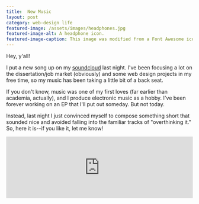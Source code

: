 ```yaml
---
title:  New Music
layout: post
category: web-design life
featured-image: /assets/images/headphones.jpg
featured-image-alt: A headphone icon.
featured-image-caption: This image was modified from a Font Awesome icon under the terms of <a href="https://fontawesome.com/license" target="_blank">their license</a>.
---
```


Hey, y'all!

I put a new song up on my [soundcloud](https://soundcloud.com/rlw1234) last night. I've been focusing a lot on the dissertation/job market (obviously) and some web design projects in my free time, so my music has been taking a little bit of a back seat.

If you don't know, music was one of my first loves (far earlier than academia, actually), and I produce electronic music as a hobby. I've been forever working on an EP that I'll put out someday. But not today.

Instead, last night I just convinced myself to compose something short that sounded nice and avoided falling into the familiar tracks of "overthinking it." So, here it is--if you like it, let me know!

<iframe width="100%" height="166" scrolling="no" frameborder="no" allow="autoplay" src="https://w.soundcloud.com/player/?url=https%3A//api.soundcloud.com/tracks/510659859&color=%23ff5500&auto_play=false&hide_related=false&show_comments=true&show_user=true&show_reposts=false&show_teaser=true"></iframe>
